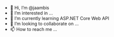 - 👋 Hi, I’m @jaambis
- 👀 I’m interested in ...
- 🌱 I’m currently learning ASP.NET Core Web API
- 💞️ I’m looking to collaborate on ...
- 📫 How to reach me ...

<!---
jaambis/jaambis is a ✨ special ✨ repository because its `README.md` (this file) appears on your GitHub profile.
You can click the Preview link to take a look at your changes.
--->
